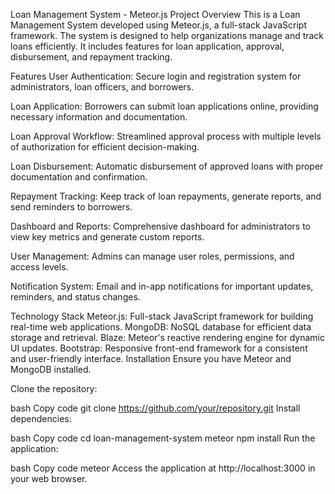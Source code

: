 Loan Management System - Meteor.js Project Overview This is a Loan Management System developed using Meteor.js, a full-stack JavaScript framework. The system is designed to help organizations manage and track loans efficiently. It includes features for loan application, approval, disbursement, and repayment tracking.

Features User Authentication: Secure login and registration system for administrators, loan officers, and borrowers.

Loan Application: Borrowers can submit loan applications online, providing necessary information and documentation.

Loan Approval Workflow: Streamlined approval process with multiple levels of authorization for efficient decision-making.

Loan Disbursement: Automatic disbursement of approved loans with proper documentation and confirmation.

Repayment Tracking: Keep track of loan repayments, generate reports, and send reminders to borrowers.

Dashboard and Reports: Comprehensive dashboard for administrators to view key metrics and generate custom reports.

User Management: Admins can manage user roles, permissions, and access levels.

Notification System: Email and in-app notifications for important updates, reminders, and status changes.

Technology Stack Meteor.js: Full-stack JavaScript framework for building real-time web applications. MongoDB: NoSQL database for efficient data storage and retrieval. Blaze: Meteor's reactive rendering engine for dynamic UI updates. Bootstrap: Responsive front-end framework for a consistent and user-friendly interface. Installation Ensure you have Meteor and MongoDB installed.

Clone the repository:

bash Copy code git clone https://github.com/your/repository.git Install dependencies:

bash Copy code cd loan-management-system meteor npm install Run the application:

bash Copy code meteor Access the application at http://localhost:3000 in your web browser.
